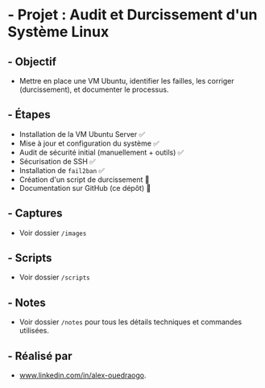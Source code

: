 # - Projet : Audit et Durcissement d'un Système Linux

## - Objectif
- Mettre en place une VM Ubuntu, identifier les failles, les corriger (durcissement), et documenter le processus.

## - Étapes
- Installation de la VM Ubuntu Server ✅
- Mise à jour et configuration du système ✅
- Audit de sécurité initial (manuellement + outils) ✅
- Sécurisation de SSH ✅
- Installation de `fail2ban` ✅
- Création d'un script de durcissement 🔄
- Documentation sur GitHub (ce dépôt) 🔄

## - Captures
- Voir dossier `/images`

## - Scripts
- Voir dossier `/scripts`

## - Notes
- Voir dossier `/notes` pour tous les détails techniques et commandes utilisées.

## - Réalisé par
- www.linkedin.com/in/alex-ouedraogo.

